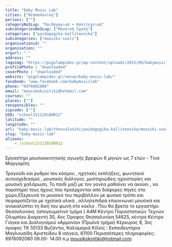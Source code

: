 ```yaml
---
title: "Baby Music Lab"
cities: ["Θεσσαλονίκη"]
perioxi: [""]
categoryNoSLug: "Παιδαγωγικά + Καλιτεχνικά"
subcategoriesNoSLug: ["Μουσική Σχολή"]
categories: ["paidagogika-kallitexnika"]
subcategories: ["mousiki-sxoli"]
organisationid: ""
organisation: ""
orgurl: "-"
address: ""
logoimg: "https://pigolampides.gr/wp-content/uploads/2015/09/babymusiclab-500x333.jpg"
profilePhoto : "downloaded"
coverPhoto : "downloaded"
website: "pigolampides.gr/venue/baby-music-lab/"
facebook: "www.facebook.com/babymusiclab"
phone: "6976092080"
email: "mousikokinitiki@hotmail.com"
courses: ""
places: [""]
rensponsibles: ""
zipcode: [""]
UID: "school151120180012"
latitude: ""
longitude: ""
url: "baby-music-lab/thessaloniki/paidagogika-kallitexnika/mousiki-sxoli"
slug: "baby-music-lab"
aliases:
    - /school151120180012
---
```



Εργαστήρι μουσικοκινητικής αγωγής βρεφών 6 μηνών ως 7 ετών - Τίνα Μαργαρίτη

Τραγούδι και ρυθμοί του κόσμου , ηχητικές εκπλήξεις, φωνητικοί αυτοσχεδιασμοί , μουσικός διάλογος ,μυστηριώδεις ηχοιστορίες και μουσική χαλάρωση. Το παιδί μαζί με τον γονέα μαθαίνει να ακούει , να παρατηρεί τους ήχους που προέρχονται από διάφορες πηγές στο χώρο,Εξερευνά το μουσικό του περιβάλλον με φυσικό τρόπο και πειραματίζεται με ηχητικά υλικά , αλληλεπιδρά επικοινωνεί μουσικά και ανακαλύπτει τη δική του φωνή στο κύκλο . Που θα βρείτε το εργαστήρι: Θεσσαλονίκη: (απογευματινό τμήμα ) A4M Κέντρο Παραστατικών Τεχνών Ολυμπίου Διαμαντή 30, 4ος Όροφος Θεσσαλονίκη 54625, κέντρο Κέντρο Γιόγκα και Διαλογισμού «Αρμονία» (Πρωϊνό τμήμα) Κέρκυρας 8, 3ος όροφος TΚ 55133 Βυζάντιο, Καλαμαριά Κίλκίς : Εκπαιδευτήρια Μαγλουσίδη Αριστείδου 8 ισόγειο, 61100 Περισσότερες πληροφορίες: 6976092080 09.00- 14.00 π.μ mousikokinitiki@hotmail.com